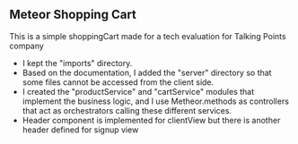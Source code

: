 ## Meteor Shopping Cart
This is a simple shoppingCart made for a tech evaluation for Talking Points company

-   I kept the "imports" directory.
-   Based on the documentation, I added the "server" directory so that some files cannot be accessed from the client side.
-   I created the "productService" and "cartService" modules that implement the business logic, and I use Metheor.methods as controllers that act as orchestrators calling these different services.
-   Header component is implemented for clientView but there is another header defined for signup view

